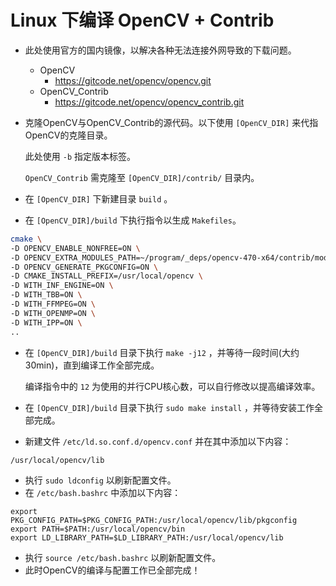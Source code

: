 # Linux 下编译 OpenCV + Contrib

- 此处使用官方的国内镜像，以解决各种无法连接外网导致的下载问题。
  - OpenCV
    - https://gitcode.net/opencv/opencv.git
  - OpenCV_Contrib
    - https://gitcode.net/opencv/opencv_contrib.git

- 克隆OpenCV与OpenCV_Contrib的源代码。以下使用 `[OpenCV_DIR]` 来代指OpenCV的克隆目录。

   此处使用 `-b` 指定版本标签。

   `OpenCV_Contrib` 需克隆至 `[OpenCV_DIR]/contrib/` 目录内。
- 在 `[OpenCV_DIR]` 下新建目录 `build` 。
- 在 `[OpenCV_DIR]/build` 下执行指令以生成 `Makefiles`。

```bash
cmake \
-D OPENCV_ENABLE_NONFREE=ON \
-D OPENCV_EXTRA_MODULES_PATH=~/program/_deps/opencv-470-x64/contrib/modules \
-D OPENCV_GENERATE_PKGCONFIG=ON \
-D CMAKE_INSTALL_PREFIX=/usr/local/opencv \
-D WITH_INF_ENGINE=ON \
-D WITH_TBB=ON \
-D WITH_FFMPEG=ON \
-D WITH_OPENMP=ON \
-D WITH_IPP=ON \
..
```

- 在 `[OpenCV_DIR]/build` 目录下执行 `make -j12` ，并等待一段时间(大约30min)，直到编译工作全部完成。

   编译指令中的 `12` 为使用的并行CPU核心数，可以自行修改以提高编译效率。
- 在 `[OpenCV_DIR]/build` 目录下执行 `sudo make install` ，并等待安装工作全部完成。
- 新建文件 `/etc/ld.so.conf.d/opencv.conf` 并在其中添加以下内容：

```
/usr/local/opencv/lib
```

- 执行 `sudo ldconfig` 以刷新配置文件。
- 在 `/etc/bash.bashrc` 中添加以下内容：

```
export PKG_CONFIG_PATH=$PKG_CONFIG_PATH:/usr/local/opencv/lib/pkgconfig
export PATH=$PATH:/usr/local/opencv/bin
export LD_LIBRARY_PATH=$LD_LIBRARY_PATH:/usr/local/opencv/lib
```

- 执行 `source /etc/bash.bashrc` 以刷新配置文件。
- 此时OpenCV的编译与配置工作已全部完成！
